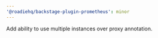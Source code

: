 ```yaml
---
'@roadiehq/backstage-plugin-prometheus': minor
---
```


Add ability to use multiple instances over proxy annotation.
